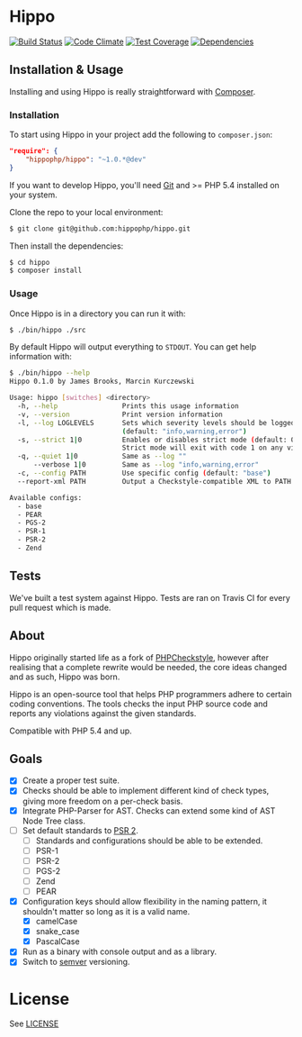 # Hippo

[![Build Status](http://img.shields.io/travis/HippoPHP/Hippo.svg?style=flat-square)](https://travis-ci.org/HippoPHP/Hippo)
[![Code Climate](http://img.shields.io/codeclimate/github/HippoPHP/Hippo.svg?style=flat-square)](https://codeclimate.com/github/HippoPHP/Hippo)
[![Test Coverage](http://img.shields.io/codeclimate/coverage/github/HippoPHP/Hippo.svg?style=flat-square)](https://codeclimate.com/github/HippoPHP/Hippo)
[![Dependencies](http://www.versioneye.com/user/projects/545de609eb8df2d3b4000051/badge.svg?style=flat-square)](http://www.versioneye.com/user/projects/545de609eb8df2d3b4000051)

## Installation & Usage

Installing and using Hippo is really straightforward with [Composer](https://getcomposer.org).

### Installation

To start using Hippo in your project add the following to `composer.json`:

```json
"require": {
    "hippophp/hippo": "~1.0.*@dev"
}
```

If you want to develop Hippo, you'll need [Git](http://git-scm.org) and >= PHP 5.4 installed on your system.

Clone the repo to your local environment:

```bash
$ git clone git@github.com:hippophp/hippo.git
```

Then install the dependencies:

```bash
$ cd hippo
$ composer install
```

### Usage

Once Hippo is in a directory you can run it with:

```bash
$ ./bin/hippo ./src
```

By default Hippo will output everything to `STDOUT`. You can get help information with:

```bash
$ ./bin/hippo --help
Hippo 0.1.0 by James Brooks, Marcin Kurczewski

Usage: hippo [switches] <directory>
  -h, --help                Prints this usage information
  -v, --version             Print version information
  -l, --log LOGLEVELS       Sets which severity levels should be logged
                            (default: "info,warning,error")
  -s, --strict 1|0          Enables or disables strict mode (default: 0)
                            Strict mode will exit with code 1 on any violation.
  -q, --quiet 1|0           Same as --log ""
      --verbose 1|0         Same as --log "info,warning,error"
  -c, --config PATH         Use specific config (default: "base")
  --report-xml PATH         Output a Checkstyle-compatible XML to PATH

Available configs:
  - base
  - PEAR
  - PGS-2
  - PSR-1
  - PSR-2
  - Zend
```

## Tests

We've built a test system against Hippo. Tests are ran on Travis CI for every pull request which is made.

## About

Hippo originally started life as a fork of [PHPCheckstyle](https://github.com/phpcheckstyle/phpcheckstyle), however after realising that a complete rewrite would be needed, the core ideas changed and as such, Hippo was born.

Hippo is an open-source tool that helps PHP programmers adhere to certain coding conventions. The tools checks the input PHP source code and reports any violations against the given standards.

Compatible with PHP 5.4 and up.

## Goals

- [x] Create a proper test suite.
- [x] Checks should be able to implement different kind of check types, giving more freedom on a per-check basis.
- [x] Integrate PHP-Parser for AST. Checks can extend some kind of AST Node Tree class.
- [ ] Set default standards to [PSR 2](http://www.php-fig.org/psr/psr-2/).
    - [ ] Standards and configurations should be able to be extended.
    - [ ] PSR-1
    - [ ] PSR-2
    - [ ] PGS-2
    - [ ] Zend
    - [ ] PEAR
- [x] Configuration keys should allow flexibility in the naming pattern, it shouldn't matter so long as it is a valid name.
    - [x] camelCase
    - [x] snake_case
    - [x] PascalCase
- [X] Run as a binary with console output and as a library.
- [x] Switch to [semver](http://semver.org) versioning.

# License
See [LICENSE](/LICENSE.txt)
